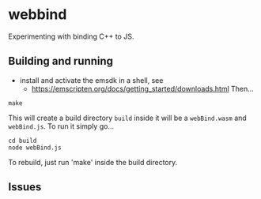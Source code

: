 # webbind
Experimenting with binding C++ to JS.

## Building and running
  - install and activate the emsdk in a shell, see
    - https://emscripten.org/docs/getting_started/downloads.html
  Then...
  ```
  make

  ```
  This will create a build directory `build` inside it will be a `webBind.wasm` and `webBind.js`. To run it simply go...
  ```
  cd build
  node webBind.js
  ```

  To rebuild, just run 'make' inside the build directory.

## Issues
